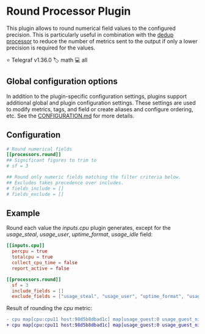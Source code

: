 # Round Processor Plugin

This plugin allows to round numerical field values to the configured precision. This is
particularly useful in combination with the [dedup processor][dedup] to reduce the number of
metrics sent to the output if only a lower precision is required for the values.

⭐ Telegraf v1.36.0
🏷️ math
💻 all

[dedup]: /plugins/processors/dedup/README.md

## Global configuration options <!-- @/docs/includes/plugin_config.md -->

In addition to the plugin-specific configuration settings, plugins support
additional global and plugin configuration settings. These settings are used to
modify metrics, tags, and field or create aliases and configure ordering, etc.
See the [CONFIGURATION.md][CONFIGURATION.md] for more details.

[CONFIGURATION.md]: ../../../docs/CONFIGURATION.md#plugins

## Configuration

```toml @sample.conf
# Round numerical fields
[[processors.round]]
## Significant figures to trim to
# sf = 3

## Round only numeric fields matching the filter criteria below.
## Excludes takes precedence over includes.
# fields_include = []
# fields_exclude = []
```

## Example

Round each value the _inputs.cpu_ plugin generates, except for the
_usage\_steal_, _usage\_user_, _uptime\_format_, _usage\_idle_ field:

```toml
[[inputs.cpu]]
  percpu = true
  totalcpu = true
  collect_cpu_time = false
  report_active = false

[[processors.round]]
  sf = 3
  include_fields = []
  exclude_fields = ["usage_steal", "usage_user", "uptime_format", "usage_idle" ]
```

Result of rounding the _cpu_ metric:

```diff
- cpu map[cpu:cpu11 host:98d5b8dbad1c] map[usage_guest:0 usage_guest_nice:0 usage_idle:94.3999999994412 usage_iowait:0 usage_irq:0.1999999999998181 usage_nice:0 usage_softirq:0.20000000000209184 usage_steal:0 usage_system:1.2000000000080036 usage_user:4.000000000014552]
+ cpu map[cpu:cpu11 host:98d5b8dbad1c] map[usage_guest:0 usage_guest_nice:0 usage_idle:94.4 usage_iowait:0 usage_irq:0.20 usage_nice:0 usage_softirq:0.20 usage_steal:0 usage_system:1.20 usage_user:4.00]
```
